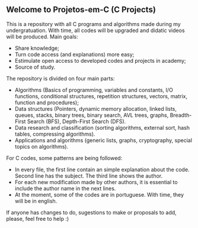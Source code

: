 ## Welcome to Projetos-em-C (C Projects)

This is a repository with all C programs and algorithms made during my undergratuation. With time, all codes will be upgraded and didatic videos will be produced. Main goals:

- Share knowledge;
- Turn code access (and explanations) more easy;
- Estimulate open access to developed codes and projects in academy;
- Source of study.

The repository is divided on four main parts:
- Algorithms (Basics of programming, variables and constants, I/O functions, conditional structures, repetition structures, vectors, matrix, function and procedures);
- Data structures (Pointers, dynamic memory allocation, linked lists, queues, stacks, binary trees, binary search, AVL trees, graphs, Breadth-First Search (BFS), Depth-First Search (DFS).
- Data research and classification (sorting algorithms, external sort, hash tables, compressing algorithms).
- Applications and algorithms (generic lists, graphs, cryptography, special topics on algorithms).

For C codes, some patterns are being followed:
- In every file, the first line contain an simple explanation about the code. Second line has the subject. The third line shows the author.
- For each new modification made by other authors, it is essential to include the author name in the next lines.
- At the moment, some of the codes are in portuguese. With time, they will be in english.

If anyone has changes to do, sugestions to make or proposals to add, please, feel free to help :)
